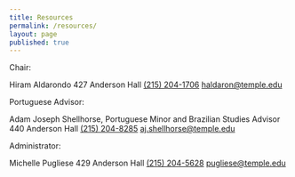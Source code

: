 ```yaml
---
title: Resources
permalink: /resources/
layout: page
published: true
---
```


Chair:

Hiram Aldarondo
427 Anderson Hall
[(215) 204-1706](tel:2152041706)
[haldaron@temple.edu](mailto:haldaron@temple.edu)

Portuguese Advisor: 

Adam Joseph Shellhorse, Portuguese Minor and Brazilian Studies Advisor
440 Anderson Hall
[(215) 204-8285](tel:2152048285)
[aj.shellhorse@temple.edu](mailto:aj.shellhorse@temple.edu)

Administrator:

Michelle Pugliese
429 Anderson Hall
[(215) 204-5628](tel:2152045628)
[pugliese@temple.edu](mailto:pugliese@temple.edu)
